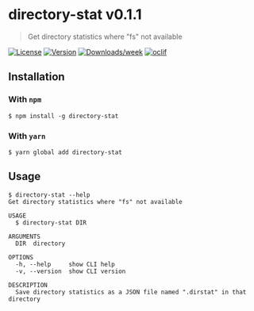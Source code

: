 # directory-stat v0.1.1
> Get directory statistics where "fs" not available

[![License](https://img.shields.io/npm/l/directory-stat.svg)](https://github.com/lqmanh/directory-stat/blob/master/package.json)
[![Version](https://img.shields.io/npm/v/directory-stat.svg)](https://npmjs.org/package/directory-stat)
[![Downloads/week](https://img.shields.io/npm/dw/directory-stat.svg)](https://npmjs.org/package/directory-stat)
[![oclif](https://img.shields.io/badge/cli-oclif-brightgreen.svg)](https://oclif.io)

## Installation
### With `npm`
```
$ npm install -g directory-stat
```
### With `yarn`
```
$ yarn global add directory-stat
```

## Usage
```
$ directory-stat --help
Get directory statistics where "fs" not available

USAGE
  $ directory-stat DIR

ARGUMENTS
  DIR  directory

OPTIONS
  -h, --help     show CLI help
  -v, --version  show CLI version

DESCRIPTION
  Save directory statistics as a JSON file named ".dirstat" in that directory
```

